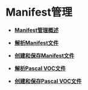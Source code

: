 # Manifest管理<a name="modelarts_04_0349"></a>

-   **[Manifest管理概述](Manifest管理概述.md)**  

-   **[解析Manifest文件](解析Manifest文件.md)**  

-   **[创建和保存Manifest文件](创建和保存Manifest文件.md)**  

-   **[解析Pascal VOC文件](解析Pascal-VOC文件.md)**  

-   **[创建和保存Pascal VOC文件](创建和保存Pascal-VOC文件.md)**  


